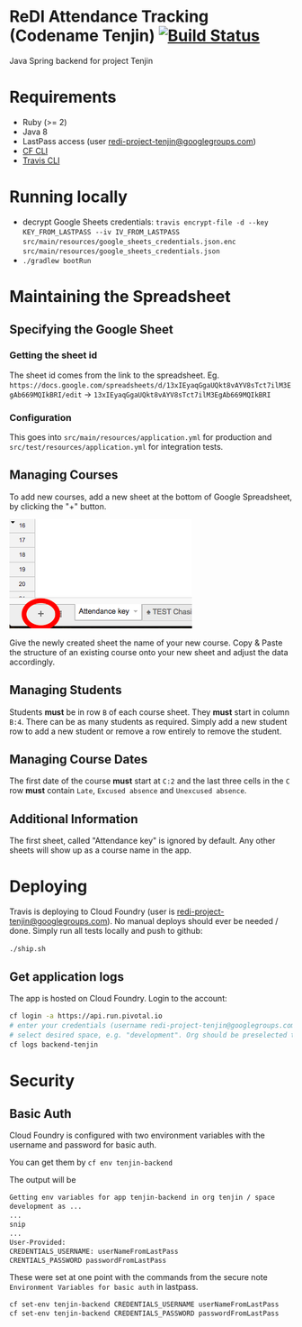 # ReDI Attendance Tracking (Codename Tenjin) [![Build Status](https://travis-ci.org/project-tenjin/backend.svg?branch=master)](https://travis-ci.org/project-tenjin/backend)
Java Spring backend for project Tenjin

# Requirements

* Ruby (>= 2)
* Java 8
* LastPass access (user redi-project-tenjin@googlegroups.com)
* [CF CLI](https://github.com/cloudfoundry/cli#downloads)
* [Travis CLI](https://github.com/travis-ci/travis.rb#installation)

# Running locally

* decrypt Google Sheets credentials: `travis encrypt-file -d --key KEY_FROM_LASTPASS --iv IV_FROM_LASTPASS src/main/resources/google_sheets_credentials.json.enc src/main/resources/google_sheets_credentials.json`
* `./gradlew bootRun`

# Maintaining the Spreadsheet

## Specifying the Google Sheet

### Getting the sheet id
The sheet id comes from the link to the spreadsheet.
Eg. `https://docs.google.com/spreadsheets/d/13xIEyaqGgaUQkt8vAYV8sTct7ilM3EgAb669MQIkBRI/edit` -> `13xIEyaqGgaUQkt8vAYV8sTct7ilM3EgAb669MQIkBRI`

### Configuration
This goes into `src/main/resources/application.yml` for production and `src/test/resources/application.yml` for integration tests.

## Managing Courses
To add new courses, add a new sheet at the bottom of Google Spreadsheet, by clicking the "+" button.

![finding the plus icon](docs/images/add_course.png?raw=true)

Give the newly created sheet the name of your new course. Copy & Paste the structure of an existing course onto your
new sheet and adjust the data accordingly.

## Managing Students
Students **must** be in row `B` of each course sheet. They **must** start in column `B:4`. There can be as many students as required.
Simply add a new student row to add a new student or remove a row entirely to remove the student.

## Managing Course Dates
The first date of the course **must** start at `C:2` and the last three cells in the `C` row **must**  contain `Late`, `Excused absence` and `Unexcused absence`.

## Additional Information
The first sheet, called "Attendance key" is ignored by default. Any other sheets will show up as a course name
in the app.

# Deploying

Travis is deploying to Cloud Foundry (user is redi-project-tenjin@googlegroups.com). No manual deploys
should ever be needed / done. Simply run all tests locally and push to github:

`./ship.sh`

## Get application logs

The app is hosted on Cloud Foundry.
Login to the account:

```bash
cf login -a https://api.run.pivotal.io
# enter your credentials (username redi-project-tenjin@googlegroups.com, PW in Last Pass)
# select desired space, e.g. "development". Org should be preselected to "tenjin".
cf logs backend-tenjin
```

# Security
## Basic Auth
Cloud Foundry is configured with two environment variables with the username and password for basic auth.

You can get them by `cf env tenjin-backend `

The output will be

```
Getting env variables for app tenjin-backend in org tenjin / space development as ...
...
snip
...
User-Provided:
CREDENTIALS_USERNAME: userNameFromLastPass
CRENTIALS_PASSWORD passwordFromLastPass
```

These were set at one point with the commands from the secure note `Environment Variables for basic auth` in lastpass.

```
cf set-env tenjin-backend CREDENTIALS_USERNAME userNameFromLastPass
cf set-env tenjin-backend CREDENTIALS_PASSWORD passwordFromLastPass
```
